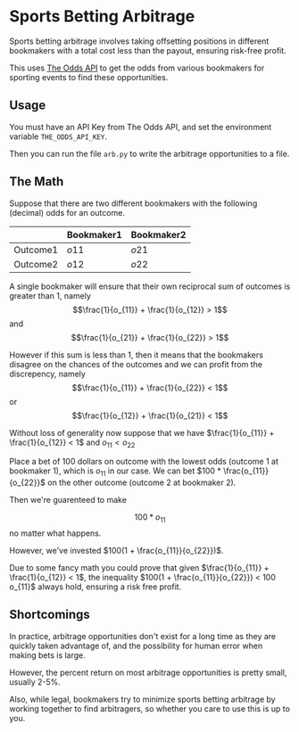 # Sports Betting Arbitrage

Sports betting arbitrage involves taking offsetting positions in different bookmakers with a total cost less than the payout, ensuring risk-free profit.

This uses [The Odds API](https://the-odds-api.com/) to get the odds from various bookmakers for sporting events to find these opportunities.

## Usage
You must have an API Key from The Odds API, and set the environment variable `THE_ODDS_API_KEY`.

Then you can run the file `arb.py` to write the arbitrage opportunities to a file.

## The Math

Suppose that there are two different bookmakers with the following (decimal) odds for an outcome.


|             | Bookmaker1 | Bookmaker2 |
| ----------- | ----------- | --- |
| Outcome1    | $o11$         | $o21$ |
| Outcome2    | $o12$         | $o22$ |

A single bookmaker will ensure that their own reciprocal sum of outcomes is greater than 1, namely $$\frac{1}{o_{11}} + \frac{1}{o_{12}} > 1$$ and $$\frac{1}{o_{21}} + \frac{1}{o_{22}} > 1$$

However if this sum is less than 1, then it means that the bookmakers disagree on the chances of the outcomes and we can profit from the discrepency, namely $$\frac{1}{o_{11}} + \frac{1}{o_{22}} < 1$$ or $$\frac{1}{o_{12}} + \frac{1}{o_{21}} < 1$$

Without loss of generality now suppose that we have $\frac{1}{o_{11}} + \frac{1}{o_{12}} < 1$ and $o_{11} < o_{22}$

Place a bet of 100 dollars on outcome with the lowest odds (outcome 1 at bookmaker 1), which is $o_{11}$ in our case.  We can bet $100 * \frac{o_{11}}{o_{22}}$ on the other outcome (outcome 2 at bookmaker 2).

Then we're guarenteed to make 

$$100 * o_{11}$$ no matter what happens.

However, we've invested $100(1 + \frac{o_{11}}{o_{22}})$.

Due to some fancy math you could prove that given $\frac{1}{o_{11}} + \frac{1}{o_{12}} < 1$, the inequality  $100(1 + \frac{o_{11}}{o_{22}}) < 100 o_{11}$ always hold, ensuring a risk free profit.

## Shortcomings
In practice, arbitrage opportunities don't exist for a long time as they are quickly taken advantage of, and the possibility for human error when making bets is large. 

However, the percent return on most arbitrage opportunities is pretty small, usually 2-5%.

Also, while legal, bookmakers try to minimize sports betting arbitrage by working together to find arbitragers, so whether you care to use this is up to you.